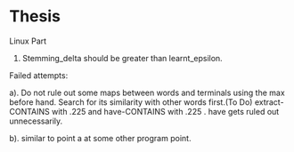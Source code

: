 Thesis
======

Linux Part


1. Stemming_delta should be greater than learnt_epsilon.

Failed attempts:

a). Do not rule out some maps between words and terminals using the max before hand. Search for its similarity with other words first.(To Do) extract-CONTAINS with .225 and have-CONTAINS with .225 . have gets ruled out unnecessarily.

b). similar to point a at some other program point.

